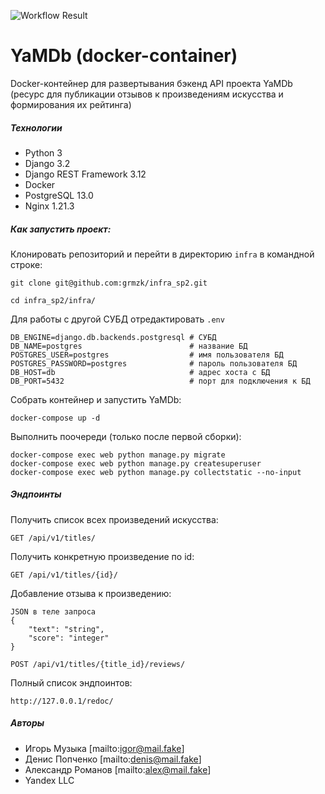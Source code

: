 ![Workflow Result](https://github.com/grmzk/yamdb_final/actions/workflows/yamdb_workflow.yml/badge.svg)

# YaMDb (docker-container)
Docker-контейнер для развертывания бэкенд API проекта YaMDb (ресурс для публикации отзывов к произведениям 
искусства и формирования их рейтинга)

##### Технологии
- Python 3
- Django 3.2
- Django REST Framework 3.12
- Docker
- PostgreSQL 13.0
- Nginx 1.21.3
##### Как запустить проект:

Клонировать репозиторий и перейти в директорию `infra` в командной строке:

```
git clone git@github.com:grmzk/infra_sp2.git
```

```
cd infra_sp2/infra/
```

Для работы с другой СУБД отредактировать `.env`

```
DB_ENGINE=django.db.backends.postgresql # СУБД 
DB_NAME=postgres                        # название БД
POSTGRES_USER=postgres                  # имя пользователя БД
POSTGRES_PASSWORD=postgres              # пароль пользователя БД
DB_HOST=db                              # адрес хоста с БД
DB_PORT=5432                            # порт для подключения к БД
```

Собрать контейнер и запустить YaMDb:

```
docker-compose up -d
```


Выполнить поочереди (только после первой сборки):

```
docker-compose exec web python manage.py migrate
docker-compose exec web python manage.py createsuperuser
docker-compose exec web python manage.py collectstatic --no-input
```

##### Эндпоинты

Получить список всех произведений искусства:
```
GET /api/v1/titles/
```

Получить конкретную произведение по id:
```
GET /api/v1/titles/{id}/
```

Добавление отзыва к произведению:
```
JSON в теле запроса
{
    "text": "string",
    "score": "integer"
}

POST /api/v1/titles/{title_id}/reviews/
```

Полный список эндпоинтов:
```
http://127.0.0.1/redoc/
```

##### Авторы
- Игорь Музыка [mailto:igor@mail.fake]
- Денис Попченко [mailto:denis@mail.fake]
- Александр Романов [mailto:alex@mail.fake]
- Yandex LLC
